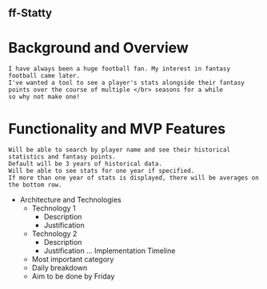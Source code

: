 ## ff-Statty
# Background and Overview
    I have always been a huge football fan. My interest in fantasy football came later.
    I've wanted a tool to see a player's stats alongside their fantasy points over the course of multiple </br> seasons for a while
    so why not make one! 
    
# Functionality and MVP Features
    Will be able to search by player name and see their historical statistics and fantasy points.
    Default will be 3 years of historical data. 
    Will be able to see stats for one year if specified. 
    If more than one year of stats is displayed, there will be averages on the bottom row.
* Architecture and Technologies
    * Technology 1
        * Description
        * Justification
    * Technology 2
        * Description
        * Justification
    ...
Implementation Timeline
    * Most important category
    * Daily breakdown
    * Aim to be done by Friday
